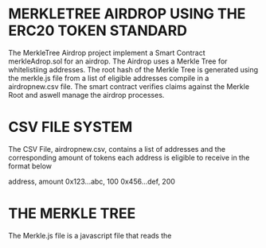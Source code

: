 # MERKLETREE AIRDROP USING THE ERC20 TOKEN STANDARD

The MerkleTree Airdrop project implement a Smart Contract merkleAdrop.sol for an airdrop. The Airdrop uses a Merkle Tree for whitelistiing addresses. The root hash of the Merkle Tree is generated using the merkle.js file from a list of eligible addresses compile in a airdropnew.csv file. The smart contract verifies claims against the Merkle Root and aswell manage the airdrop processes. 

# CSV FILE SYSTEM
The CSV File, airdropnew.csv, contains a list of addresses and the corresponding amount of tokens each address is eligible to receive in the format below

address, amount
0x123...abc, 100
0x456...def, 200 

# THE MERKLE TREE
The Merkle.js file is a javascript file that reads the
